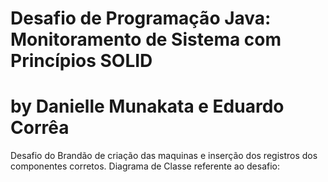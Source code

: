 # Desafio de Programação Java: Monitoramento de Sistema com Princípios SOLID 
# by Danielle Munakata e Eduardo Corrêa 

Desafio do Brandão de criação das maquinas e inserção dos registros dos componentes corretos.
Diagrama de Classe referente ao desafio: 

<img src="">
